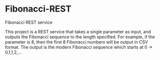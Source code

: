 # Fibonacci-REST
Fibonacci REST service

This project is a REST service that takes a single parameter as input, and outputs the Fibonacci sequence to the length specified.
For example, if the parameter is 8, then the first 8 Fibonacci numbers will be output in CSV format. The output is the modern
Fibonacci sequence which starts at 0 -> 0,1,1,2,...
